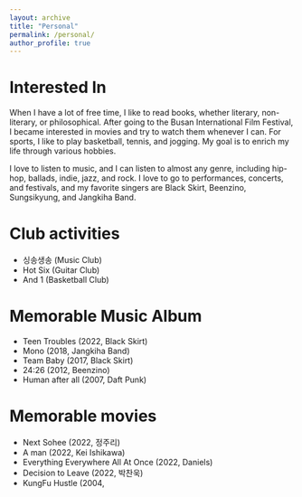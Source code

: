 ```yaml
---
layout: archive
title: "Personal"
permalink: /personal/
author_profile: true
---
```


Interested In
======
When I have a lot of free time, I like to read books, whether literary, non-literary, or philosophical.
After going to the Busan International Film Festival, 
I became interested in movies and try to watch them whenever I can. 
For sports, I like to play basketball, tennis, and jogging. 
My goal is to enrich my life through various hobbies. 

I love to listen to music, and I can listen to almost any genre, including hip-hop, ballads, indie, jazz, and rock. I love to go to performances, concerts, and festivals, and my favorite singers are Black Skirt, Beenzino, Sungsikyung, and Jangkiha Band. 

Club activities
======
* 싱송생송 (Music Club)
* Hot Six (Guitar Club)
* And 1 (Basketball Club)

Memorable Music Album
======
* Teen Troubles (2022, Black Skirt)
* Mono (2018, Jangkiha Band)
* Team Baby (2017, Black Skirt)
* 24:26 (2012, Beenzino)
* Human after all (2007, Daft Punk)

Memorable movies
======
* Next Sohee (2022, 정주리)
* A man (2022, Kei Ishikawa)
* Everything Everywhere All At Once (2022, Daniels)
* Decision to Leave (2022, 박찬욱)
* KungFu Hustle (2004, 

